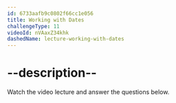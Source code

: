 ```yaml
---
id: 6733aafb9c0802f66cc1e056
title: Working with Dates
challengeType: 11
videoId: nVAaxZ34khk
dashedName: lecture-working-with-dates
---
```


# --description--

Watch the video lecture and answer the questions below.


